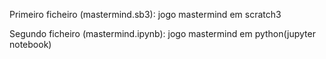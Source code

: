 Primeiro ficheiro (mastermind.sb3): jogo mastermind em scratch3

Segundo ficheiro (mastermind.ipynb): jogo mastermind em python(jupyter notebook)
